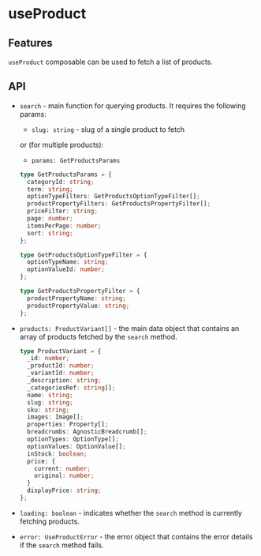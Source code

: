 # useProduct

## Features

`useProduct` composable can be used to fetch a list of products.

## API
- `search` - main function for querying products. It requires the following params:
  - `slug: string` - slug of a single product to fetch

  or (for multiple products):

  - `params: GetProductsParams`

  ```ts
  type GetProductsParams = {
    categoryId: string;
    term: string;
    optionTypeFilters: GetProductsOptionTypeFilter[];
    productPropertyFilters: GetProductsPropertyFilter[];
    priceFilter: string;
    page: number;
    itemsPerPage: number;
    sort: string;
  };

  type GetProductsOptionTypeFilter = {
    optionTypeName: string;
    optionValueId: number;
  };

  type GetProductsPropertyFilter = {
    productPropertyName: string;
    productPropertyValue: string;
  };
  ```

- `products: ProductVariant[]` - the main data object that contains an array of products fetched by the `search` method.

  ```ts
  type ProductVariant = {
    _id: number;
    _productId: number;
    _variantId: number;
    _description: string;
    _categoriesRef: string[];
    name: string;
    slug: string;
    sku: string;
    images: Image[];
    properties: Property[];
    breadcrumbs: AgnosticBreadcrumb[];
    optionTypes: OptionType[];
    optionValues: OptionValue[];
    inStock: boolean;
    price: {
      current: number;
      original: number;
    }
    displayPrice: string;
  };
  ```

- `loading: boolean` - indicates whether the `search` method is currently fetching products.

- `error: UseProductError` - the error object that contains the error details if the `search` method fails.
